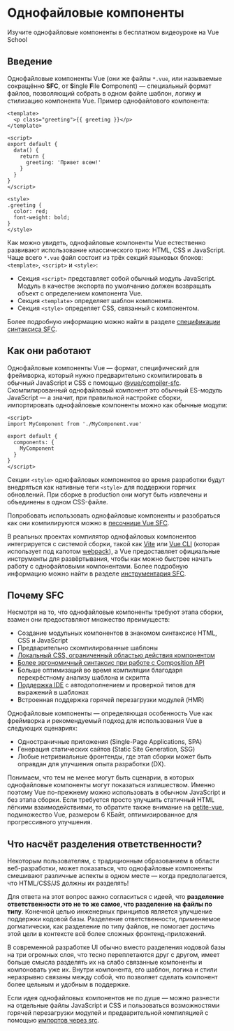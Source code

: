 # Однофайловые компоненты

<VideoLesson href="https://vueschool.io/lessons/vue-3-introduction-to-single-file-components?friend=vuejs" title="Бесплатный урок об однофайловых компонентах Vue.js">Изучите однофайловые компоненты в бесплатном видеоуроке на Vue School</VideoLesson>

## Введение

Однофайловые компоненты Vue (они же файлы `*.vue`, или называемые сокращённо **SFC**, от **S**ingle **F**ile **C**omponent) — специальный формат файлов, позволяющий собрать в одном файле шаблон, логику **и** стилизацию компонента Vue. Пример однофайлового компонента:

```vue
<template>
  <p class="greeting">{{ greeting }}</p>
</template>

<script>
export default {
  data() {
    return {
      greeting: 'Привет всем!'
    }
  }
}
</script>

<style>
.greeting {
  color: red;
  font-weight: bold;
}
</style>
```

Как можно увидеть, однофайловые компоненты Vue естественно развивают использование классического трио: HTML, CSS и JavaScript. Чаще всего `*.vue` файл состоит из трёх секций языковых блоков: `<template>`, `<script>` и `<style>`:

- Секция `<script>` представляет собой обычный модуль JavaScript. Модуль в качестве экспорта по умолчанию должен возвращать объект с определением компонента Vue.
- Секция `<template>` определяет шаблон компонента.
- Секция `<style>` определяет CSS, связанный с компонентом.

Более подробную информацию можно найти в разделе [спецификации синтаксиса SFC](../api/sfc-spec.md).

## Как они работают

Однофайловые компоненты Vue — формат, специфический для фреймворка, который нужно предварительно скомпилировать в обычный JavaScript и CSS с помощью [@vue/compiler-sfc](https://github.com/vuejs/vue-next/tree/master/packages/compiler-sfc). Скомпилированный однофайловый компонент это обычный ES-модуль JavaScript — а значит, при правильной настройке сборки, импортировать однофайловые компоненты можно как обычные модули:

```vue
<script>
import MyComponent from './MyComponent.vue'

export default {
  components: {
    MyComponent
  }
}
</script>
```

Секции `<style>` однофайловых компонентов во время разработки будут внедряться как нативные теги `<style>` для поддержки горячих обновлений. При сборке в production они могут быть извлечены и объединены в одном CSS-файле.

Попробовать использовать однофайловые компоненты и разобраться как они компилируются можно в [песочнице Vue SFC](https://sfc.vuejs.org/).

В реальных проектах компилятор однофайловых компонентов интегрируется с системой сборки, такой как [Vite](https://vitejs.dev/) или [Vue CLI](http://cli.vuejs.org/ru/) (которая использует под капотом [webpack](https://webpack.js.org/)), а Vue предоставляет официальные инструменты для развёртывания, чтобы как можно быстрее начать работу с однофайловыми компонентами. Более подробную информацию можно найти в разделе [инструментария SFC](../api/sfc-tooling.md).

## Почему SFC

Несмотря на то, что однофайловые компоненты требуют этапа сборки, взамен они предоставляют множество преимуществ:

- Создание модульных компонентов в знакомом синтаксисе HTML, CSS и JavaScript
- Предварительно скомпилированные шаблоны
- [Локальный CSS, ограниченный областью действия компонентом](../api/sfc-style.md)
- [Более эргономичный синтаксис при работе с Composition API](../api/sfc-script-setup.md)
- Больше оптимизаций во время компиляции благодаря перекрёстному анализу шаблона и скрипта
- [Поддержка IDE](../api/sfc-tooling.md#поддержка-ide) с автодополнением и проверкой типов для выражений в шаблонах
- Встроенная поддержка горячей перезагрузки модулей (HMR)

Однофайловые компоненты — определяющая особенность Vue как фреймворка и рекомендуемый подход для использования Vue в следующих сценариях:

- Одностраничные приложения (Single-Page Applications, SPA)
- Генерация статических сайтов (Static Site Generation, SSG)
- Любые нетривиальные фронтенды, где этап сборки может быть оправдан для улучшения опыта разработки (DX).

Понимаем, что тем не менее могут быть сценарии, в которых однофайловые компоненты могут показаться излишеством. Именно поэтому Vue по-прежнему можно использовать в обычном JavaScript и без этапа сборки. Если требуется просто улучшить статичный HTML лёгкими взаимодействиями, то обратите также внимание на [petite-vue](https://github.com/vuejs/petite-vue), подмножество Vue, размером 6 КБайт, оптимизированное для прогрессивного улучшения.

## Что насчёт разделения ответственности?

Некоторым пользователям, с традиционным образованием в области веб-разработки, может показаться, что однофайловые компоненты смешивают различные аспекты в одном месте — когда предполагается, что HTML/CSS/JS должны их разделять!

Для ответа на этот вопрос важно согласиться с идеей, что **разделение ответственности это не то же самое, что разделение на файлы по типу**. Конечной целью инженерных принципов является улучшение поддержки кодовой базы. Разделение ответственности, применяемое догматически, как разделение по типу файлов, не помогает достичь этой цели в контексте всё более сложных фронтенд-приложений.

В современной разработке UI обычно вместо разделения кодовой базы на три огромных слоя, что тесно переплетаются друг с другом, имеет больше смысла разделять их на слабо связанные компоненты и компоновать уже их. Внутри компонента, его шаблон, логика и стили неразрывно связаны между собой, что позволяет сделать компонент более цельным и удобным в поддержке.

Если идея однофайловых компонентов не по душе — можно разнести на отдельные файлы JavaScript и CSS и пользоваться возможностями горячей перезагрузки модулей и предварительной компиляцией с помощью [импортов через src](../api/sfc-spec.md#импорты-через-src).
